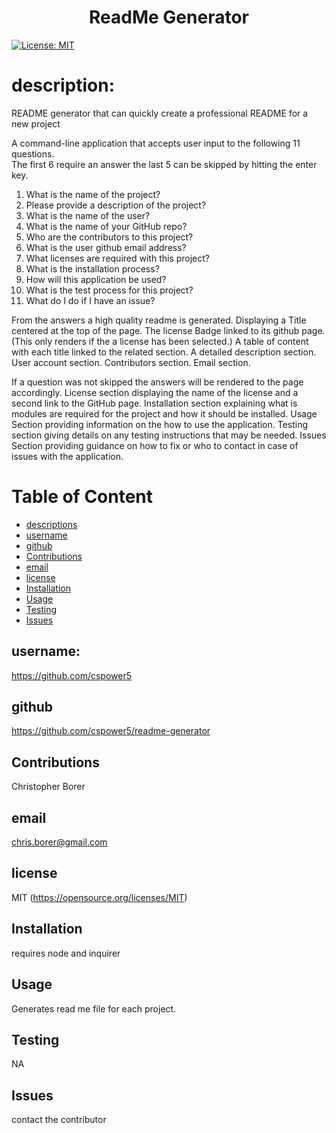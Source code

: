 
<h1 align="center">ReadMe Generator</h1>

[![License: MIT](https://img.shields.io/badge/License-MIT-yellow.svg)](https://opensource.org/licenses/MIT)

# description:
  README generator that can quickly create a professional README for a new project

A command-line application that accepts user input to the following 11 questions.  
The first 6 require an answer the last 5 can be skipped by hitting the enter key.
1. What is the name of the project? 
2. Please provide a description of the project?
3. What is the name of the user? 
4. What is the name of your GitHub repo? 
5. Who are the contributors to this project? 
6. What is the user github email address? 
7. What licenses are required with this project? 
8. What is the installation process? 
9. How will this application be used?
10. What is the test process for this project? 
11. What do I do if I have an issue? 

From the answers a high quality readme is generated.
Displaying a Title centered at the top of the page.
The license Badge linked to its github page. (This only renders if the a license has been selected.)
A table of content with each title linked to the related section.
A detailed description section.
User account section.
Contributors section.
Email section.

If a question was not skipped the answers will be rendered to the page accordingly.
License section displaying the name of the license and a second link to the GitHub page.
Installation section explaining what is modules are required for the project and how it should be installed.
Usage Section providing information on the how to use the application.
Testing section giving details on any testing instructions that may be needed.
Issues Section providing guidance on how to fix or who to contact in case of issues with the application.


# Table of Content
  - [descriptions](#description)
  - [username](#username)
  - [github](#github)
  - [Contributions](#contributions)
  - [email](#email)
  - [license](#license)
- [Installation](#installation)
- [Usage](#usage)
- [Testing](#testing)
- [Issues](#issues)

## username:
https://github.com/cspower5

## github
https://github.com/cspower5/readme-generator

## Contributions
Christopher Borer

## email
chris.borer@gmail.com

## license
  MIT 
  (https://opensource.org/licenses/MIT)
## Installation
  requires node and inquirer
## Usage
  Generates read me file for each project.
## Testing
  NA
## Issues
  contact the contributor
